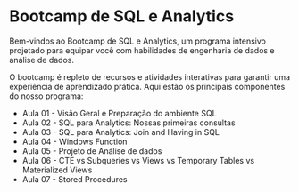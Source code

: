 # Bootcamp de SQL e Analytics

Bem-vindos ao Bootcamp de SQL e Analytics, um programa intensivo projetado para equipar você com habilidades de engenharia de dados e análise de dados. 

O bootcamp é repleto de recursos e atividades interativas para garantir uma experiência de aprendizado prática. Aqui estão os principais componentes do nosso programa:

* Aula 01 - Visão Geral e Preparação do ambiente SQL
* Aula 02 - SQL para Analytics: Nossas primeiras consultas
* Aula 03 - SQL para Analytics: Join and Having in SQL
* Aula 04 - Windows Function
* Aula 05 - Projeto de Análise de dados
* Aula 06 - CTE vs Subqueries vs Views vs Temporary Tables vs Materialized Views
* Aula 07 - Stored Procedures